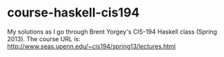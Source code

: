 # course-haskell-cis194
My solutions as I go through Brent Yorgey's CIS-194 Haskell class (Spring 2013). The course URL is: http://www.seas.upenn.edu/~cis194/spring13/lectures.html
